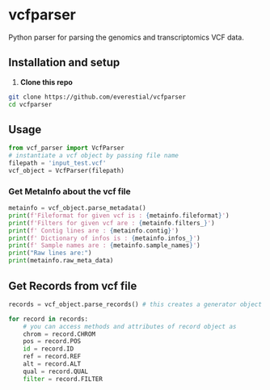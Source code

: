 # vcfparser

Python parser for parsing the genomics and transcriptomics VCF data.

## Installation  and setup

1. **Clone this repo**

``` bash
git clone https://github.com/everestial/vcfparser
cd vcfparser
```

## Usage

```python
from vcf_parser import VcfParser
# instantiate a vcf object by passing file name
filepath = 'input_test.vcf'
vcf_object = VcfParser(filepath)
```

### Get MetaInfo about the vcf file

```python
metainfo = vcf_object.parse_metadata()
print(f'Fileformat for given vcf is : {metainfo.fileformat}')
print(f'Filters for given vcf are : {metainfo.filters_}')
print(f' Contig lines are : {metainfo.contig}')
print(f' Dictionary of infos is : {metainfo.infos_}')
print(f' Sample names are : {metainfo.sample_names}')
print("Raw lines are:")
print(metainfo.raw_meta_data)
```

## Get Records from vcf file

```python
records = vcf_object.parse_records() # this creates a generator object

for record in records:
    # you can access methods and attributes of record object as
    chrom = record.CHROM
    pos = record.POS
    id = record.ID
    ref = record.REF
    alt = record.ALT
    qual = record.QUAL
    filter = record.FILTER

```

